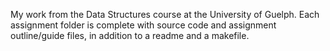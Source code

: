 My work from the Data Structures course at the University of Guelph. Each assignment folder is complete with source code and assignment outline/guide files, in addition to a readme and a makefile.
